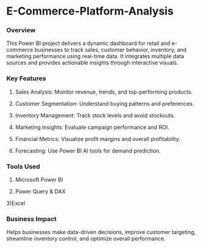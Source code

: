 # E-Commerce-Platform-Analysis
### Overview
This Power BI project delivers a dynamic dashboard for retail and e-commerce businesses to track sales, customer behavior, inventory, and marketing performance using real-time data. It integrates multiple data sources and provides actionable insights through interactive visuals.

### Key Features
1) Sales Analysis: Monitor revenue, trends, and top-performing products.

2) Customer Segmentation: Understand buying patterns and preferences.

3) Inventory Management: Track stock levels and avoid stockouts.

4) Marketing Insights: Evaluate campaign performance and ROI.

5) Financial Metrics: Visualize profit margins and overall profitability.

6) Forecasting: Use Power BI AI tools for demand prediction.

### Tools Used
1) Microsoft Power BI

2) Power Query & DAX

3)Excel 

### Business Impact
Helps businesses make data-driven decisions, improve customer targeting, streamline inventory control, and optimize overall performance.
